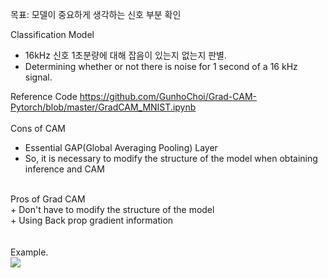 목표: 모델이 중요하게 생각하는 신호 부분 확인 <br>

Classification Model <br>
  - 16kHz 신호 1초분량에 대해 잡음이 있는지 없는지 판별. <br>
  - Determining whether or not there is noise for 1 second of a 16 kHz signal. <br>

Reference Code
https://github.com/GunhoChoi/Grad-CAM-Pytorch/blob/master/GradCAM_MNIST.ipynb
<br>
<br>
Cons of CAM <br>
  - Essential GAP(Global Averaging Pooling) Layer <br>
  - So, it is necessary to modify the structure of the model when obtaining inference and CAM <br>
<br>
Pros of Grad CAM <br>
  + Don't have to modify the structure of the model <br>
  + Using Back prop gradient information <br>
<br>
<br>
Example. <br>
<img src="https://user-images.githubusercontent.com/72729802/120778067-e4bc2580-c560-11eb-9da6-eea81c1ade33.png"/>
